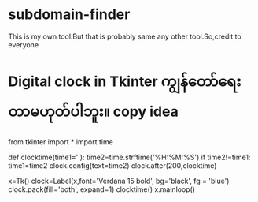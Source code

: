 # subdomain-finder
This is my own tool.But that is probably same any other tool.So,credit to everyone


# Digital clock in Tkinter ကျွန်တော်ရေးတာမဟုတ်ပါဘူး။ copy idea

from tkinter import *
import time

def clocktime(time1=''):
    time2=time.strftime('%H:%M:%S')
    if time2!=time1:
        time1=time2
        clock.config(text=time2)
        clock.after(200,clocktime)
        
x=Tk()
clock=Label(x,font='Verdana 15 bold', bg='black', fg = 'blue')
clock.pack(fill='both', expand=1)
clocktime()
x.mainloop()
